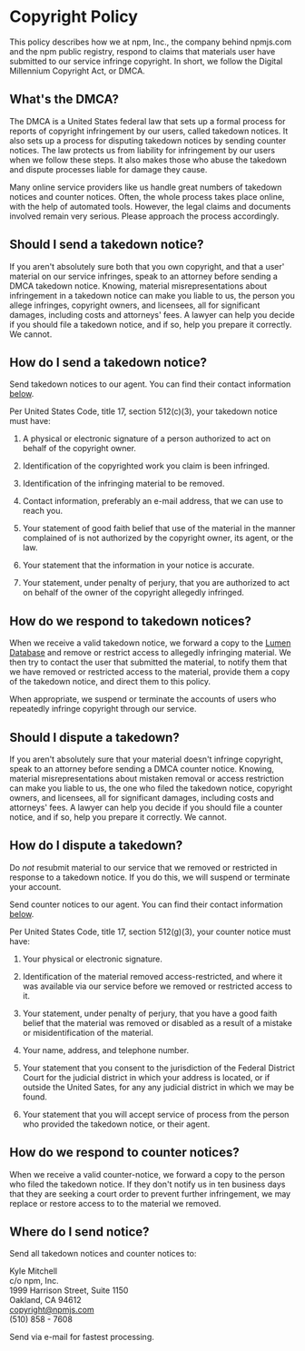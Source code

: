 # Copyright Policy

This policy describes how we at npm, Inc., the company behind npmjs.com
and the npm public registry, respond to claims that materials user
have submitted to our service infringe copyright.  In short, we follow
the Digital Millennium Copyright Act, or DMCA.

## What's the DMCA?

The DMCA is a United States federal law that sets up a formal process
for reports of copyright infringement by our users, called takedown
notices.  It also sets up a process for disputing takedown notices
by sending counter notices.  The law protects us from liability for
infringement by our users when we follow these steps.  It also makes
those who abuse the takedown and dispute processes liable for damage
they cause.

Many online service providers like us handle great numbers of takedown
notices and counter notices.  Often, the whole process takes place
online, with the help of automated tools.  However, the legal claims
and documents involved remain very serious.  Please approach the
process accordingly.

## Should I send a takedown notice?

If you aren't absolutely sure both that you own copyright, and that a
user' material on our service infringes, speak to an attorney before
sending a DMCA takedown notice.  Knowing, material misrepresentations
about infringement in a takedown notice can make you liable to us,
the person you allege infringes, copyright owners, and licensees,
all for significant damages, including costs and attorneys' fees.
A lawyer can help you decide if you should file a takedown notice,
and if so, help you prepare it correctly.  We cannot.

## How do I send a takedown notice?

Send takedown notices to our agent.  You can find their contact
information [below](#agent).

Per United States Code, title 17, section 512(c)(3), your takedown
notice must have:

1.  A physical or electronic signature of a person authorized to act
    on behalf of the copyright owner.

2.  Identification of the copyrighted work you claim is been infringed.

3.  Identification of the infringing material to be removed.

4.  Contact information, preferably an e-mail address, that we can
    use to reach you.

5.  Your statement of good faith belief that use of the material in
    the manner complained of is not authorized by the copyright owner,
    its agent, or the law.

6.  Your statement that the information in your notice is accurate.

7.  Your statement, under penalty of perjury, that you are authorized
    to act on behalf of the owner of the copyright allegedly infringed.

## How do we respond to takedown notices?

When we receive a valid takedown notice, we forward a copy to the
[Lumen Database](https://lumendatabase.org/) and remove or restrict
access to allegedly infringing material.  We then try to contact
the user that submitted the material, to notify them that we have
removed or restricted access to the material, provide them a copy of
the takedown notice, and direct them to this policy.

When appropriate, we suspend or terminate the accounts of users who
repeatedly infringe copyright through our service.

## Should I dispute a takedown?

If you aren't absolutely sure that your material doesn't infringe
copyright, speak to an attorney before sending a DMCA counter notice.
Knowing, material misrepresentations about mistaken removal or access
restriction can make you liable to us, the one who filed the takedown
notice, copyright owners, and licensees, all for significant damages,
including costs and attorneys' fees.  A lawyer can help you decide
if you should file a counter notice, and if so, help you prepare
it correctly.  We cannot.

## How do I dispute a takedown?

Do _not_ resubmit material to our service that we removed or restricted
in response to a takedown notice.  If you do this, we will suspend
or terminate your account.

Send counter notices to our agent.  You can find their contact
information [below](#agent).

Per United States Code, title 17, section 512(g)(3), your counter
notice must have:

1.  Your physical or electronic signature.

2.  Identification of the material removed access-restricted, and
    where it was available via our service before we removed or
    restricted access to it.

3.  Your statement, under penalty of perjury, that you have a good
    faith belief that the material was removed or disabled as a result
    of a mistake or misidentification of the material.

4.  Your name, address, and telephone number.

5.  Your statement that you consent to the jurisdiction of the Federal
    District Court for the judicial district in which your address
    is located, or if outside the United Sates, for any any judicial
    district in which we may be found.

6.  Your statement that you will accept service of process from the
    person who provided the takedown notice, or their agent.

## How do we respond to counter notices?

When we receive a valid counter-notice, we forward a copy to the
person who filed the takedown notice.  If they don't notify us in ten
business days that they are seeking a court order to prevent further
infringement, we may replace or restore access to to the material
we removed.

## Where do I send notice?<a id="agent"></a>

Send all takedown notices and counter notices to:

Kyle Mitchell  
c/o npm, Inc.  
1999 Harrison Street, Suite 1150  
Oakland, CA 94612  
copyright@npmjs.com  
(510) 858 - 7608

Send via e-mail for fastest processing.
